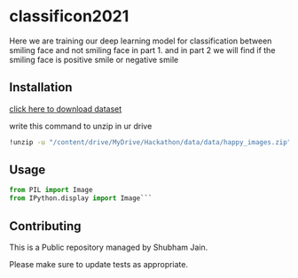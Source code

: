 # classificon2021
Here we are training our deep learning model for classification between smiling face and not smiling face in part 1.
and in part 2 we will find if the smiling face is positive smile or negative smile

## Installation
[click here to download dataset](https://drive.google.com/drive/folders/1YZj1F3MhD7kdyc2LBm4YZYPZK1giAIk2?usp=sharing)

write this command to unzip in ur drive


```bash
!unzip -u "/content/drive/MyDrive/Hackathon/data/data/happy_images.zip"  -d "/content/images"
```

## Usage

```python
from PIL import Image 
from IPython.display import Image```
```
## Contributing
This is a Public repository managed by Shubham Jain.

Please make sure to update tests as appropriate.
